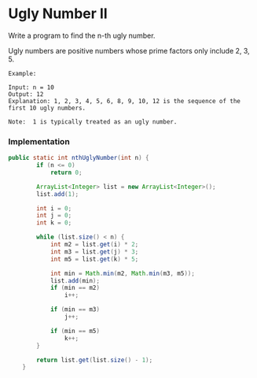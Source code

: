 # Ugly Number II

Write a program to find the n-th ugly number.

Ugly numbers are positive numbers whose prime factors only include 2, 3, 5. 

```
Example:

Input: n = 10
Output: 12
Explanation: 1, 2, 3, 4, 5, 6, 8, 9, 10, 12 is the sequence of the first 10 ugly numbers.
```

```
Note:  1 is typically treated as an ugly number.
```

### Implementation

```java
public static int nthUglyNumber(int n) {
		if (n <= 0)
			return 0;

		ArrayList<Integer> list = new ArrayList<Integer>();
		list.add(1);

		int i = 0;
		int j = 0;
		int k = 0;

		while (list.size() < n) {
			int m2 = list.get(i) * 2;
			int m3 = list.get(j) * 3;
			int m5 = list.get(k) * 5;

			int min = Math.min(m2, Math.min(m3, m5));
			list.add(min);
			if (min == m2)
				i++;

			if (min == m3)
				j++;

			if (min == m5)
				k++;
		}

		return list.get(list.size() - 1);
	}
```
